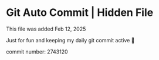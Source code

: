 # Git Auto Commit | Hidden File

This file was added Feb 12, 2025

Just for fun and keeping my daily git commit active 🤪

commit number: 2743120
